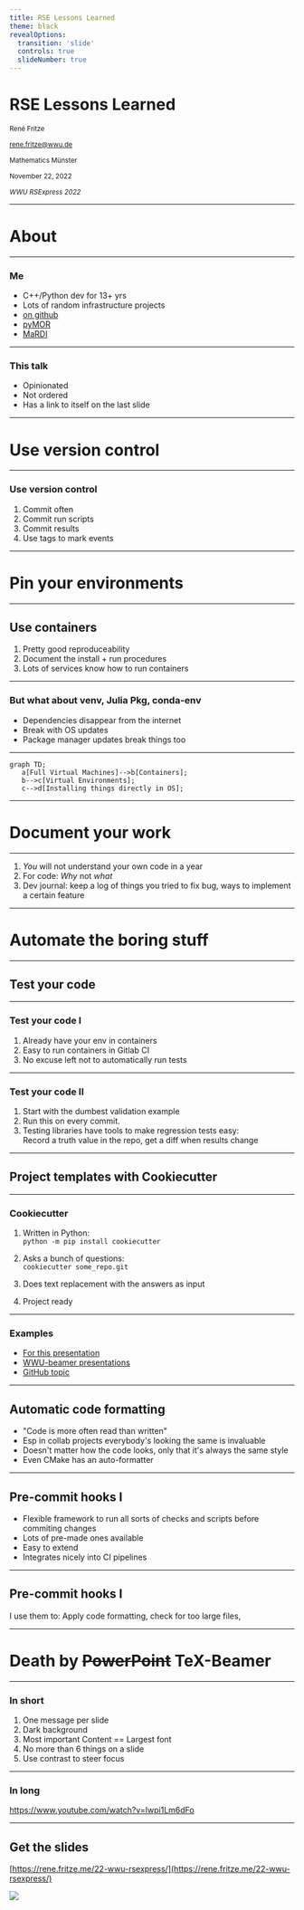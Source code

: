 ```yaml
---
title: RSE Lessons Learned
theme: black
revealOptions:
  transition: 'slide'
  controls: true
  slideNumber: true
---
```


# RSE Lessons Learned

<small>René Fritze</small>

<small>rene.fritze@wwu.de</small>

<small>Mathematics Münster</small>

<small>November 22, 2022</small>

<small>*WWU RSExpress 2022*</small>

---

# About

---

### Me

- C++/Python dev for 13+ yrs
- Lots of random infrastructure projects
- [on github](https://github.com/renefritze/)
- [pyMOR](https://pymor.org)
- [MaRDI](https://www.mardi4nfdi.de/about/mission)

---

### This talk

- Opinionated
- Not ordered
- Has a link to itself on the last slide

---

# Use version control

---

### Use version control

1. Commit often
2. Commit run scripts
3. Commit results
4. Use tags to mark events

---

# Pin your environments

---

## Use containers

1. Pretty good reproduceability
2. Document the install + run procedures
3. Lots of services know how to run containers

---

### But what about venv, Julia Pkg, conda-env

- Dependencies disappear from the internet
- Break with OS updates
- Package manager updates break things too

---

```mermaid
graph TD;
   a[Full Virtual Machines]-->b[Containers];
   b-->c[Virtual Environments];
   c-->d[Installing things directly in OS];
```

---

# Document your work

---

1. *You* will not understand your own code in a year
2. For code: *Why* not *what*
3. Dev journal: keep a log of things you tried to fix bug,
  ways to implement a certain feature

---

# Automate the boring stuff

---

## Test your code

---

### Test your code I

1. Already have your env in containers
2. Easy to run containers in Gitlab CI
3. No excuse left not to automatically run tests

---

### Test your code II

1. Start with the dumbest validation example
2. Run this on every commit.
3. Testing libraries have tools to make regression tests easy:<br/>
   Record a truth value in the repo, get a diff when results change

---

## Project templates with Cookiecutter

---

### Cookiecutter

1. Written in Python:<br/>
  ```python -m pip install cookiecutter```

2. Asks a bunch of questions:<br/>
  ```cookiecutter some_repo.git```
3. Does text replacement with the answers as input
4. Project ready

---

### Examples

- [For this presentation](https://github.com/renefritze/cookiecutter-reveal-md)
- [WWU-beamer presentations](https://zivgitlab.uni-muenster.de/ag-ohlberger/rene.fritze/wwu_presentation_cookiecutter)
- [GitHub topic](https://github.com/topics/cookiecutter-template)

---

## Automatic code formatting

- "Code is more often read than written"
- Esp in collab projects everybody's looking the same is invaluable
- Doesn't matter how the code looks, only that it's always the same style
- Even CMake has an auto-formatter

---

## Pre-commit hooks I

- Flexible framework to run all sorts of checks and scripts before commiting changes
- Lots of pre-made ones available
- Easy to extend
- Integrates nicely into CI pipelines

---

## Pre-commit hooks I

I use them to:
Apply code formatting, check for too large files,

---

# Death by ~~PowerPoint~~ TeX-Beamer

---

### In short

1. One message per slide
2. Dark background
3. Most important Content == Largest font
4. No more than 6 things on a slide
5. Use contrast to steer focus

---

### In long

<https://www.youtube.com/watch?v=Iwpi1Lm6dFo>

---

<div class="container">

<div>

## Get the slides

[https://rene.fritze.me/22-wwu-rsexpress/](https://rene.fritze.me/22-wwu-rsexpress/)

</div>

<div>
<img src="qr_self.png" />
</div>
</div>

